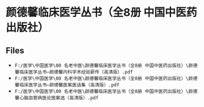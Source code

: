 # 颜德馨临床医学丛书（全8册 中国中医药出版社）

## Files

- `F:/医学\中国医学\00 名老中医\颜德馨临床医学丛书（全8册 中国中医药出版社）\颜德馨临床医学丛书—颜德馨内科学术经验薪传（高清版）.pdf`
- `F:/医学\中国医学\00 名老中医\颜德馨临床医学丛书（全8册 中国中医药出版社）\颜德馨临床医学丛书—颜德馨医案医话集（高清版）.pdf`
- `F:/医学\中国医学\00 名老中医\颜德馨临床医学丛书（全8册 中国中医药出版社）\颜德馨心脑血管病医论医案选（高清版）.pdf`

